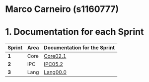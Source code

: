 **Marco Carneiro** (s1160777)
===============================

# 1. Documentation for each Sprint


|Sprint  | Area | Documentation for the Sprint |
|--------|------|------------------------------|
| **1**  | Core | [Core02.1](sp1)         |
| **2**  | IPC  | [IPC05.2](sp2)         |																				
| **3**  | Lang | [Lang00.0](sp3)         |																			
